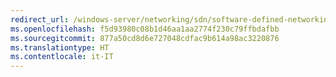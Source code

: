 ```yaml
---
redirect_url: /windows-server/networking/sdn/software-defined-networking
ms.openlocfilehash: f5d93980c08b1d46aa1aa2774f230c79ffbdafbb
ms.sourcegitcommit: 877a50cd8d6e727048cdfac9b614a98ac3220876
ms.translationtype: HT
ms.contentlocale: it-IT
---
```

